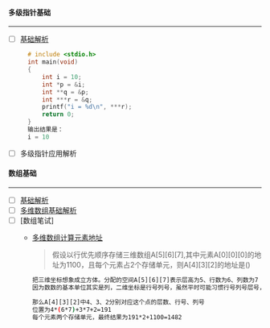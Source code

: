 #### 多级指针基础
----------------------------------------------------------------------------------------------------------
  - [ ] [基础解析](https://www.runoob.com/cprogramming/c-pointer-to-pointer.html)
    ```C++
      # include <stdio.h>
      int main(void)
      {
          int i = 10;
          int *p = &i;
          int **q = &p;
          int ***r = &q;
          printf("i = %d\n", ***r);
          return 0;
      }
      输出结果是：
      i = 10
    ```
   - [ ] 多级指针应用解析
   
    
#### 数组基础
-----------------------------------------------------------------------------------------------------------
  - [ ] [基础解析](https://www.runoob.com/cprogramming/c-arrays.html)
  - [ ] [多维数组基础解析](https://www.runoob.com/cprogramming/c-multi-dimensional-arrays.html)
  - [ ] [数组笔试]
    - [多维数组计算元素地址](https://www.nowcoder.com/test/question/done?tid=22379336&qid=26150#summary)
     
      > 假设以行优先顺序存储三维数组A[5][6][7],其中元素A[0][0][0]的地址为1100，且每个元素占2个存储单元，则A[4][3][2]的地址是()
      ```bash
      把三维坐标想象成立方体。分配的空间A[5][6][7]表示层高为5、行数为6、列数为7
      因为数数的基本单位其实是列，二维坐标是行号列号，虽然平时可能习惯行号列号层号，但是按照二维的规律，那么三维坐标应该是层号行号列号

      那么A[4][3][2]中4、3、2分别对应这个点的层数、行号、列号
      位置为4*(6*7)+3*7+2=191
      每个元素两个存储单元，最终结果为191*2+1100=1482
      ```
     
